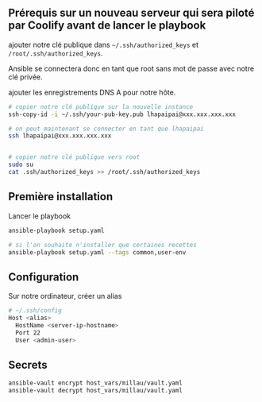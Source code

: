 ## Prérequis sur un nouveau serveur qui sera piloté par Coolify avant de lancer le playbook

ajouter notre clé publique dans `~/.ssh/authorized_keys` et `/root/.ssh/authorized_keys`.

Ansible se connectera donc en tant que root sans mot de passe avec notre clé privée.

ajouter les enregistrements DNS A pour notre hôte.

```bash
# copier notre clé publique sur la nouvelle instance
ssh-copy-id -i ~/.ssh/your-pub-key.pub lhapaipai@xxx.xxx.xxx.xxx

# on peut maintenant se connecter en tant que lhapaipai
ssh lhapaipai@xxx.xxx.xxx.xxx


# copier notre clé publique vers root
sudo su
cat .ssh/authorized_keys >> /root/.ssh/authorized_keys

```

## Première installation

Lancer le playbook

```bash
ansible-playbook setup.yaml

# si l'on souhaite n'installer que certaines recettes
ansible-playbook setup.yaml --tags common,user-env
```


## Configuration

Sur notre ordinateur, créer un alias
```bash
# ~/.ssh/config
Host <alias>
  HostName <server-ip-hostname>
  Port 22
  User <admin-user>
```


## Secrets

```bash
ansible-vault encrypt host_vars/millau/vault.yaml
ansible-vault decrypt host_vars/millau/vault.yaml
```

